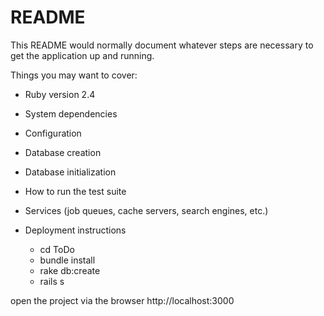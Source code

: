 # README

This README would normally document whatever steps are necessary to get the
application up and running.

Things you may want to cover:

* Ruby version 2.4

* System dependencies

* Configuration

* Database creation

* Database initialization  

* How to run the test suite

* Services (job queues, cache servers, search engines, etc.)

* Deployment instructions

  - cd ToDo
  - bundle install
  - rake db:create
  - rails s


 open the project via the browser http://localhost:3000
